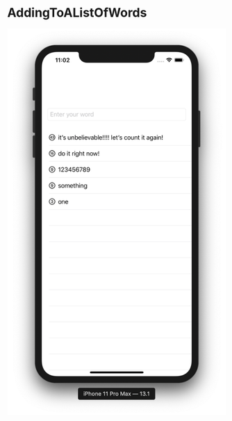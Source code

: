 # AddingToAListOfWords

![alt_text](https://github.com/ram4ik/AddingToAListOfWords/blob/master/AddingToAListOfWords/Assets.xcassets/scr.imageset/scr.png)

